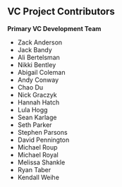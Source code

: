VC Project Contributors
-----------------------
**Primary VC Development Team**
* Zack Anderson
* Jack Bandy
* Ali Bertelsman
* Nikki Bentley
* Abigail Coleman
* Andy Conway
* Chao Du
* Nick Graczyk
* Hannah Hatch
* Lula Hogg
* Sean Karlage
* Seth Parker
* Stephen Parsons
* David Pennington
* Michael Roup
* Michael Royal
* Melissa Shankle
* Ryan Taber
* Kendall Weihe
